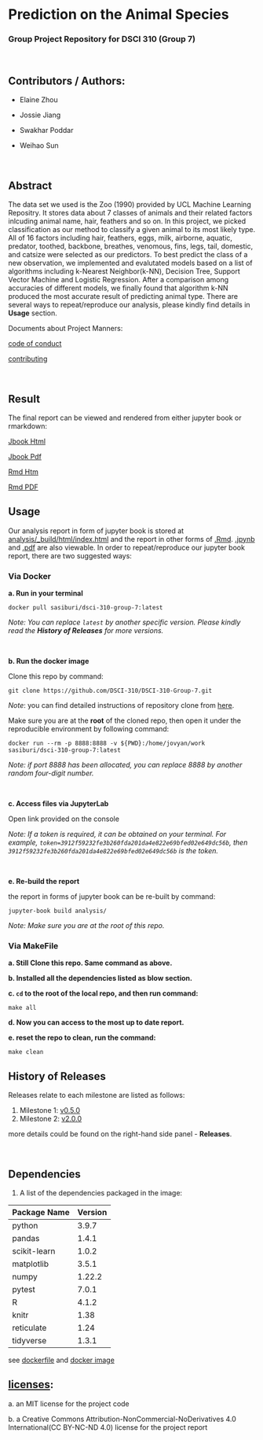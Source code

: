 # Prediction on the Animal Species
### Group Project Repository for DSCI 310 (Group 7)
<br>

## Contributors / Authors: 

- Elaine Zhou

- Jossie Jiang

- Swakhar Poddar

- Weihao Sun

<br>

## Abstract
The data set we used is the Zoo (1990) provided by UCL Machine Learning Repositry. It stores data about 7 classes of animals and their related factors inlcuding animal name, hair, feathers and so on. In this project, we picked classification as our method to classify a given animal to its most likely type. All of 16 factors including hair, feathers, eggs, milk, airborne, aquatic, predator, toothed, backbone, breathes, venomous, fins, legs, tail, domestic, and catsize were selected as our predictors. To best predict the class of a new observation, we implemented and evalutated models based on a list of algorithms including k-Nearest Neighbor(k-NN), Decision Tree, Support Vector Machine and Logistic Regression. After a comparison among accuracies of different models, we finally found that algorithm k-NN produced the most accurate result of predicting animal type. There are several ways to repeat/reproduce our analysis, please kindly find details in **Usage** section.

Documents about Project Manners:

[code of conduct](CODE_OF_CONDUCT.md)

[contributing](CONTRIBUTING.md)

<br>

## Result
The final report can be viewed and rendered from either jupyter book or rmarkdown:

[Jbook Html](analysis/_build/html/index.html)

[Jbook Pdf](analysis/_build/latex/python.pdf)

[Rmd Htm](doc/zoo_analysis.html)

[Rmd PDF](doc/zoo_analysis.pdf)


## Usage
Our analysis report in form of jupyter book is stored at [analysis/_build/html/index.html](analysis/_build/html/index.html) and the report in other forms of [.Rmd](doc/zoo_analysis.Rmd). [.jpynb](analysis/original_report/zoo_analysis.ipynb) and [.pdf](doc/zoo_analysis.pdf) are also viewable.
In order to repeat/reproduce our jupyter book report, there are two suggested ways:

### Via Docker

**a. Run in your terminal**

```
docker pull sasiburi/dsci-310-group-7:latest
```

*Note: You can replace `latest` by another specific version.  Please kindly read the **History of Releases** for more versions.*

<br>

**b. Run the docker image**

Clone this repo by command:

```
git clone https://github.com/DSCI-310/DSCI-310-Group-7.git
```

*Note*: you can find detailed instructions of repository clone from [here](https://github.com/DSCI-310/DSCI-310-Group-7.git).

Make sure you are at the **root** of the cloned repo, then open it under the reproducible environment by following command:

```
docker run --rm -p 8888:8888 -v ${PWD}:/home/jovyan/work sasiburi/dsci-310-group-7:latest
```

*Note: if port 8888 has been allocated, you can replace 8888 by another random four-digit number.*

<br>

**c. Access files via JupyterLab**

Open link provided on the console

*Note: If a token is required, it can be obtained on your terminal. For example, `token=3912f59232fe3b260fda201da4e822e69bfed02e649dc56b`, then `3912f59232fe3b260fda201da4e822e69bfed02e649dc56b` is the token.*

<br>

**e. Re-build the report**

the report in forms of jupyter book can be re-built by command:

```
jupyter-book build analysis/
```
*Note: Make sure you are at the root of this repo.*



### Via MakeFile

**a. Still Clone this repo. Same command as above.**

**b. Installed all the **dependencies** listed as blow section.**

**c. `cd` to the root of the local repo, and then run command:**

```
make all
```
**d. Now you can access to the most up to date report.**

**e. reset the repo to clean, run the command:**

```
make clean
```



## History of Releases

Releases relate to each milestone are listed as follows:

1. Milestone 1: [v0.5.0](https://github.com/DSCI-310/DSCI-310-Group-7/releases/tag/v0.5.0)
2. Milestone 2: [v2.0.0](https://github.com/DSCI-310/DSCI-310-Group-7/releases/tag/v2.0.0)

more details could be found on the right-hand side panel - **Releases**.

<br>

## Dependencies

1. A list of the dependencies packaged in the image:

| Package Name | Version |
| ------------ | ------- |
| python       | 3.9.7   |
| pandas       | 1.4.1   |
| scikit-learn | 1.0.2   |
| matplotlib   | 3.5.1   |
| numpy        | 1.22.2  |
| pytest       | 7.0.1   |
| R            | 4.1.2   |
| knitr        | 1.38    |
| reticulate   | 1.24    |
| tidyverse    | 1.3.1   |


   see [dockerfile](Dockerfile) and [docker image](https://hub.docker.com/repository/docker/sasiburi/dsci-310-group-7)

##  [licenses](LICENSE.md):

a. an MIT license for the project code 

b. a Creative Commons Attribution-NonCommercial-NoDerivatives 4.0 International(CC BY-NC-ND 4.0) license for the project report








